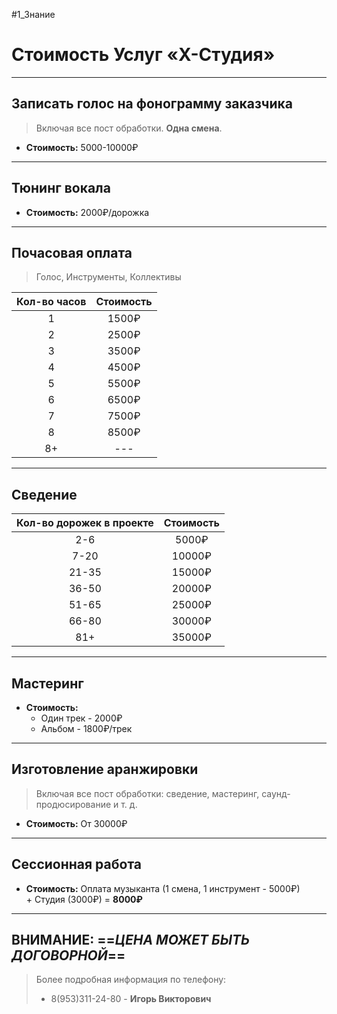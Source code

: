 #1_Знание 
# Стоимость Услуг «Х-Студия»
***
## Записать голос на фонограмму заказчика
> Включая все пост обработки. **Одна смена**.
- **Стоимость:** 5000-10000₽

***

## Тюнинг вокала
- **Стоимость:** 2000₽/дорожка

***

## Почасовая оплата
> Голос, Инструменты, Коллективы

| Кол-во часов | Стоимость |
|:------------:|:---------:|
|      1       |   1500₽   |
|      2       |   2500₽   |
|      3       |   3500₽   |
|      4       |   4500₽   |
|      5       |   5500₽   |
|      6       |   6500₽   |
|      7       |   7500₽   |
|      8       |   8500₽   |
|      8+      |    ---    |

***

## Сведение
| Кол-во дорожек в проекте | Стоимость |
|:------------------------:|:---------:|
|           2-6            |   5000₽   |
|           7-20           |  10000₽   |
|          21-35           |  15000₽   |
|          36-50           |  20000₽   |
|          51-65           |  25000₽   |
|          66-80           |  30000₽   |
|           81+            |  35000₽   |

***

## Мастеринг
- **Стоимость:**
	- Один трек - 2000₽
	- Альбом - 1800₽/трек

***

## Изготовление аранжировки
> Включая все пост обработки: сведение, мастеринг, саунд-продюсирование и т. д.
- **Стоимость:** От 30000₽

***

## Сессионная работа
- **Стоимость:** Оплата музыканта (1 смена, 1 инструмент - 5000₽) + Студия (3000₽) = **8000₽**

***

## **ВНИМАНИЕ**: ==_ЦЕНА МОЖЕТ БЫТЬ ДОГОВОРНОЙ_==
> Более подробная информация по телефону: 
> - 8(953)311-24-80 - **Игорь Викторович**